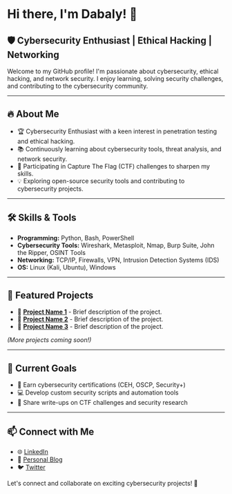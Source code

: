 # Hi there, I'm Dabaly! 👋

## 🛡️ Cybersecurity Enthusiast | Ethical Hacking | Networking

Welcome to my GitHub profile! I'm passionate about cybersecurity, ethical hacking, and network security. I enjoy learning, solving security challenges, and contributing to the cybersecurity community.

---

## 🔥 About Me
- 🏆 Cybersecurity Enthusiast with a keen interest in penetration testing and ethical hacking.
- 📚 Continuously learning about cybersecurity tools, threat analysis, and network security.
- 🎯 Participating in Capture The Flag (CTF) challenges to sharpen my skills.
- 💡 Exploring open-source security tools and contributing to cybersecurity projects.

---

## 🛠️ Skills & Tools
- **Programming:** Python, Bash, PowerShell
- **Cybersecurity Tools:** Wireshark, Metasploit, Nmap, Burp Suite, John the Ripper, OSINT Tools
- **Networking:** TCP/IP, Firewalls, VPN, Intrusion Detection Systems (IDS)
- **OS:** Linux (Kali, Ubuntu), Windows

---

## 📂 Featured Projects
- 🔹 **[Project Name 1](#)** - Brief description of the project.
- 🔹 **[Project Name 2](#)** - Brief description of the project.
- 🔹 **[Project Name 3](#)** - Brief description of the project.

_(More projects coming soon!)_

---

## 🎯 Current Goals
- 🏅 Earn cybersecurity certifications (CEH, OSCP, Security+)
- 💻 Develop custom security scripts and automation tools
- 📖 Share write-ups on CTF challenges and security research

---

## 📫 Connect with Me
- 🌐 [LinkedIn](#)
- 📝 [Personal Blog](#)
- 🐦 [Twitter](#)

Let's connect and collaborate on exciting cybersecurity projects! 🚀


<!--
**dabaly/dabaly** is a ✨ _special_ ✨ repository because its `README.md` (this file) appears on your GitHub profile.

Here are some ideas to get you started:

- 🔭 I’m currently working on ...
- 🌱 I’m currently learning ...
- 👯 I’m looking to collaborate on ...
- 🤔 I’m looking for help with ...
- 💬 Ask me about ...
- 📫 How to reach me: ...
- 😄 Pronouns: ...
- ⚡ Fun fact: ...
-->
